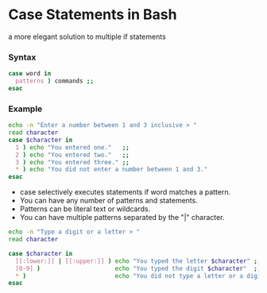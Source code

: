 # Case Statements in Bash
a more elegant solution to multiple if statements

### Syntax
```bash
case word in
  patterns ) commands ;;
esac
```

### Example

```bash
echo -n "Enter a number between 1 and 3 inclusive > "
read character
case $character in
  1 ) echo "You entered one."   ;;
  2 ) echo "You entered two."   ;;
  3 ) echo "You entered three." ;;
  * ) echo "You did not enter a number between 1 and 3."
esac
```

- case selectively executes statements if word matches a pattern.
- You can have any number of patterns and statements.
- Patterns can be literal text or wildcards.
- You can have multiple patterns separated by the "|" character.

```bash
echo -n "Type a digit or a letter > "
read character

case $character in
  [[:lower:]] | [[:upper:]] ) echo "You typed the letter $character" ;;
  [0-9] )                     echo "You typed the digit $character"  ;;
  * )                         echo "You did not type a letter or a digit"
esac
```
